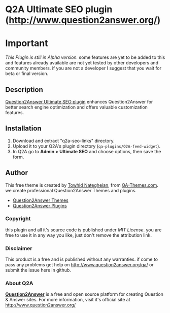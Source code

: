 # Q2A Ultimate SEO plugin (http://www.question2answer.org/)

# Important
*This Plugin is still in Alpha version.* some features are yet to be added to this and features already available are not yet tested by other developers and community members.
if you are not a developer I suggest that you wait for beta or final version.

## Description
[Question2Answer Ultimate SEO plugin](http://qa-themes.com/plugins/q2a-ultimate-seo "free plugin to improve Question2Answer SEO") enhances Question2Answer for better search engine optimization and offers valuable customization features.

## Installation
1. Download and extract "q2a-seo-links" directory.
2. Upload it to your Q2A's plugin directory (`qa-plugins/Q2A-feed-widget`).
3. In Q2A go to **Admin > Ultimate SEO** and choose options, then save the form.

## Author
This free theme is created by [Towhid Nategheian](http://TowhidN.com "Freelance Question2Answer Developer"), from [QA-Themes.com](http://QA-Themes.com "Question2Answer Themes and Plugins"). we create professional Question2Answer Themes and plugins.
* [Question2Answer Themes](http://QA-Themes.com "Question2Answer Themes")
* [Question2Answer Plugins](http://QA-Themes.com "Free Question2Answer Plugins")

### Copyright
this plugin and all it's source code is published under *MIT License*. you are free to use it in any way you like, just don't remove the attribution link.

### Disclaimer
This product is a free and is published without any warranties. if come to pass any problems get help on http://www.question2answer.org/qa/ or submit the issue here in github.

### About Q2A
**[Question2Answer](http://qa-themes.com/question2answer  "Q2A Script Features")**  is a free and open source platform for creating Question & Answer sites. For more information, visit it's official site at http://www.question2answer.org/
